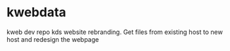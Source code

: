 # kwebdata
kweb dev repo
kds website rebranding.
Get files from existing host to new host and redesign the webpage 
